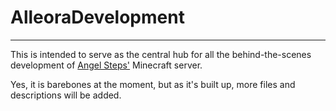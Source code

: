# AlleoraDevelopment
***
This is intended to serve as the central hub for all the behind-the-scenes development of [Angel Steps'](https://twitter.com/angelstepsvr) Minecraft server.

Yes, it is barebones at the moment, but as it's built up, more files and descriptions will be added.
